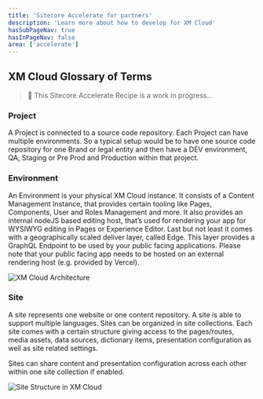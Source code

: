 ```yaml
---
title: 'Sitecore Accelerate for partners'
description: 'Learn more about how to develop for XM Cloud'
hasSubPageNav: true
hasInPageNav: false
area: ['accelerate']
---
```


## XM Cloud Glossary of Terms

> 🚀 This Sitecore Accelerate Recipe is a work in progress...

### Project

A Project is connected to a source code repository. Each Project can have multiple environments. So a typical setup would be to have one source code repository for one Brand or legal entity and then have a DEV environment, QA, Staging or Pre Prod and Production within that project.

### Environment

An Environment is your physical XM Cloud instance. It consists of a Content Management Instance, that provides certain tooling like Pages, Components, User and Roles Management and more. It also provides an internal nodeJS based editing host, that’s used for rendering your app for WYSIWYG editing in Pages or Experience Editor. Last but not least it comes with a geographically scaled deliver layer, called Edge. This layer provides a GraphQL Endpoint to be used by your public facing applications. Please note that your public facing app needs to be hosted on an external rendering host (e.g. provided by Vercel).

<img src="/images/learn/accelerate/xm-cloud/xmc-glossary-1.jpeg" alt="XM Cloud Architecture"/>

### Site

A site represents one website or one content repository. A site is able to support multiple languages. Sites can be organized in site collections. Each site comes with a certain structure giving access to the pages/routes, media assets, data sources, dictionary items, presentation configuration as well as site related settings.

Sites can share content and presentation configuration across each other within one site collection if enabled.

<img src="/images/learn/accelerate/xm-cloud/xmc-glossary-2.jpeg" alt="Site Structure in XM Cloud"/>
